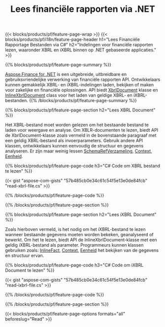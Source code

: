 ﻿---
title: Lees financiële rapporten via .NET
url: /nl/net/read/
description:  C# code om financiële rapporten in XBRL en iXBRL bestanden te lezen via de .NET bibliotheek.
---
{{< blocks/products/pf/feature-page-wrap >}}
{{< blocks/products/pf/i18n/feature-page-header h1="Lees Financiële Rapportage Bestanden via C#" h2="Indelingen voor financiële rapporten lezen, waaronder XBRL en iXBRL binnen op .NET gebaseerde applicaties." >}}

{{% blocks/products/pf/feature-page-summary %}}

[Aspose.Finance for .NET](https://products.aspose.com/finance/net/) is een uitgebreide, uitbreidbare en gebruiksvriendelijke verwerking van financiële rapporten API. Ontwikkelaars kunnen gemakkelijk XBRL- en iXBRL-indelingen laden, bekijken of maken voor zakelijke en financiële oplossingen. API biedt [XbrlDocument](https://apireference.aspose.com/finance/net/aspose.finance.xbrl/xbrldocument) klasse en  [InlineXbrlDocument](https://apireference.aspose.com/finance/net/aspose.finance.xbrl.inline/inlinexbrldocument) class voor het laden van geldige XBRL- en iXBRL-bestanden.
{{% /blocks/products/pf/feature-page-summary %}}

{{% blocks/products/pf/feature-page-section h2="Lees XBRL Document" %}}

Het XBRL-bestand moet worden gelezen om het bestaande bestand te laden voor weergave en analyse. Om XBLR-documenten te lezen, biedt API de XbrlDocument-klasse zoals vermeld in de bovenstaande paragraaf met een geldig XBRL-bestand als invoerparameters. Gebruik andere API klassen, ontwikkelaars kunnen eenvoudig de structuur en gegevens analyseren. Er zijn maar weinig lessen [SchemaRefVerzameling](https://apireference.aspose.com/finance/net/aspose.finance.xbrl/schemarefcollection), [Context](https://apireference.aspose.com/finance/net/aspose.finance.xbrl/context), [Eenheid](https://apireference.aspose.com/finance/net/aspose.finance.xbrl/unit).

{{% blocks/products/pf/feature-page-code h3="C# Code om XBRL bestand te lezen" %}}

{{< gist "aspose-com-gists" "57b485cb0e34c61c54f5e13e0de84fcb" "read-xbrl-file.cs" >}} 

{{% /blocks/products/pf/feature-page-code %}}

{{% /blocks/products/pf/feature-page-section %}}

{{% blocks/products/pf/feature-page-section h2="Lees iXBRL Document" %}}

Zoals hierboven vermeld, is het nodig om het iXBRL-bestand te lezen wanneer bestaande gegevens moeten worden bekeken, geanalyseerd of bewerkt. Om het te lezen, biedt API de InlineXbrlDocument-klasse met een geldig iXBRL-bestand als parameter. Programmeurs kunnen klassen gebruiken zoals: [InlineFact](https://apireference.aspose.com/finance/net/aspose.finance.xbrl.inline/inlinefact), [Context](https://apireference.aspose.com/finance/net/aspose.finance.xbrl/context), [Eenheid](https://apireference.aspose.com/finance/net/aspose.finance.xbrl/unit) het bekijken van de gegevens en structuur ervan. 

{{% blocks/products/pf/feature-page-code h3="C# Code om iXBRL Document te lezen" %}}

{{< gist "aspose-com-gists" "57b485cb0e34c61c54f5e13e0de84fcb" "read-ixbrl-file.cs" >}}

{{% /blocks/products/pf/feature-page-code %}}

{{% /blocks/products/pf/feature-page-section %}}

{{< blocks/products/pf/feature-page-options formats="all" beforeslug="Read" >}}